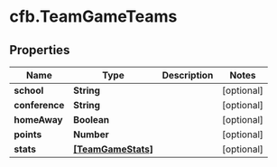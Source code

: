 # cfb.TeamGameTeams

## Properties
Name | Type | Description | Notes
------------ | ------------- | ------------- | -------------
**school** | **String** |  | [optional] 
**conference** | **String** |  | [optional] 
**homeAway** | **Boolean** |  | [optional] 
**points** | **Number** |  | [optional] 
**stats** | [**[TeamGameStats]**](TeamGameStats.md) |  | [optional] 


